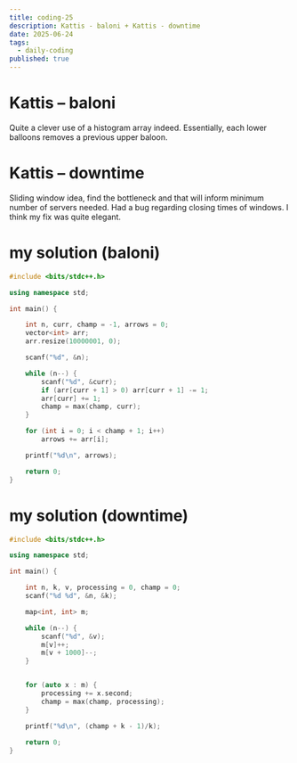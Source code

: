 ```yaml
---
title: coding-25
description: Kattis - baloni + Kattis - downtime
date: 2025-06-24
tags:
  - daily-coding
published: true
---
```

# Kattis – baloni
Quite a clever use of a histogram array indeed. Essentially, each lower balloons removes a previous upper baloon.
# Kattis – downtime
Sliding window idea, find the bottleneck and that will inform minimum number of servers needed. Had a bug regarding closing times of windows. I think my fix was quite elegant.
# my solution (baloni)
```cpp
#include <bits/stdc++.h>

using namespace std;

int main() {

	int n, curr, champ = -1, arrows = 0;
	vector<int> arr;
	arr.resize(10000001, 0);

	scanf("%d", &n);

	while (n--) {
		scanf("%d", &curr);
		if (arr[curr + 1] > 0) arr[curr + 1] -= 1;
		arr[curr] += 1;
		champ = max(champ, curr);
	}

	for (int i = 0; i < champ + 1; i++)
		arrows += arr[i];

	printf("%d\n", arrows);	

	return 0;
}
```
# my solution (downtime)
```cpp
#include <bits/stdc++.h>

using namespace std;

int main() {

	int n, k, v, processing = 0, champ = 0;
	scanf("%d %d", &n, &k);

	map<int, int> m;

	while (n--) {
		scanf("%d", &v);
		m[v]++;
		m[v + 1000]--;
	}


	for (auto x : m) {
		processing += x.second;		
		champ = max(champ, processing);
	}

	printf("%d\n", (champ + k - 1)/k);
	
	return 0;
}
```